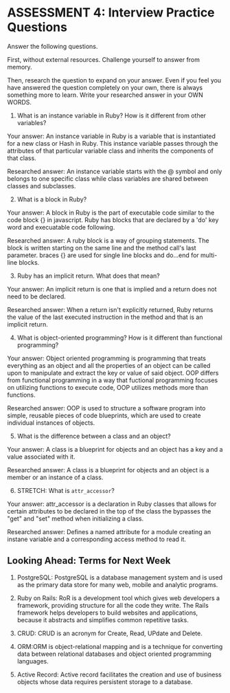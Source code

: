 # ASSESSMENT 4: Interview Practice Questions
Answer the following questions.

First, without external resources. Challenge yourself to answer from memory.

Then, research the question to expand on your answer. Even if you feel you have answered the question completely on your own, there is always something more to learn. Write your researched answer in your OWN WORDS.  

1. What is an instance variable in Ruby? How is it different from other variables?

  Your answer: An instance variable in Ruby is a variable that is instantiated for a new class or Hash in Ruby. This instance variable passes through the attributes of that particular variable class and inherits the components of that class.

  Researched answer: An instance variable starts with the @ symbol and only belongs to one specific class while class variables are shared between classes and subclasses.



2. What is a block in Ruby?

  Your answer: A block in Ruby is the part of executable code similar to the code block {} in javascript. Ruby has blocks that are declared by a 'do' key word and execuatable code following.  

  Researched answer: A ruby block is a way of grouping statements. The block is written starting on the same line and the method call's last parameter. braces {} are used for single line blocks and do...end for multi-line blocks.



3. Ruby has an implicit return. What does that mean?

  Your answer: An implicit return is one that is implied and a return does not need to be declared.

  Researched answer: When a return isn't explicitly returned, Ruby returns the value of the last executed instruction in the method and that is an implicit return. 



4. What is object-oriented programming? How is it different than functional programming?

  Your answer: Object oriented programming is programming that treats everything as an object and all the properties of an object can be called upon to manipulate and extract the key or value of said object. OOP differs from functional programming in a way that fuctional programming focuses on utilizing functions to execute code, OOP utilizes methods more than functions. 

  Researched answer: OOP is used to structure a software program into simple, reusable pieces of code blueprints, which are used to create individual instances of objects.



5. What is the difference between a class and an object?

  Your answer: A class is a blueprint for objects and an object has a key and a value associated with it.

  Researched answer: A class is a blueprint for objects and an object is a member or an instance of a class.



6. STRETCH: What is `attr_accessor`?

  Your answer: attr_accessor is a declaration in Ruby classes that allows for certain attributes to be declared in the top of the class the bypasses the "get" and "set" method when initializing a class. 

  Researched answer: Defines a named attribute for a module creating an instane variable and a corresponding access method to read it.



## Looking Ahead: Terms for Next Week

1. PostgreSQL: PostgreSQL is a database management system and is used as the primary data store for many web, mobile and analytic programs.
 
2. Ruby on Rails: RoR is a development tool which gives web developers a framework, providing structure for all the code they write. The Rails framework helps developers to build websites and applications, because it abstracts and simplifies common repetitive tasks.

3. CRUD: CRUD is an acronym for Create, Read, UPdate and Delete.

4. ORM:ORM is object-relational mapping and is a technique for converting data between relational databases and object oriented programming languages.

5. Active Record: Active record facilitates the creation and use of business objects whose data requires persistent storage to a database.
